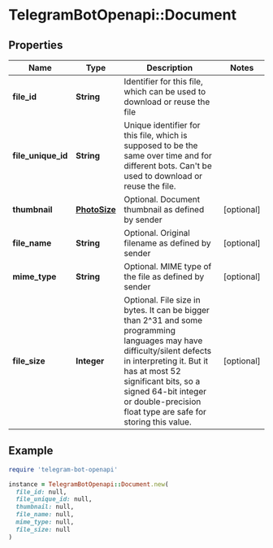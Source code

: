 # TelegramBotOpenapi::Document

## Properties

| Name | Type | Description | Notes |
| ---- | ---- | ----------- | ----- |
| **file_id** | **String** | Identifier for this file, which can be used to download or reuse the file |  |
| **file_unique_id** | **String** | Unique identifier for this file, which is supposed to be the same over time and for different bots. Can&#39;t be used to download or reuse the file. |  |
| **thumbnail** | [**PhotoSize**](PhotoSize.md) | Optional. Document thumbnail as defined by sender | [optional] |
| **file_name** | **String** | Optional. Original filename as defined by sender | [optional] |
| **mime_type** | **String** | Optional. MIME type of the file as defined by sender | [optional] |
| **file_size** | **Integer** | Optional. File size in bytes. It can be bigger than 2^31 and some programming languages may have difficulty/silent defects in interpreting it. But it has at most 52 significant bits, so a signed 64-bit integer or double-precision float type are safe for storing this value. | [optional] |

## Example

```ruby
require 'telegram-bot-openapi'

instance = TelegramBotOpenapi::Document.new(
  file_id: null,
  file_unique_id: null,
  thumbnail: null,
  file_name: null,
  mime_type: null,
  file_size: null
)
```

